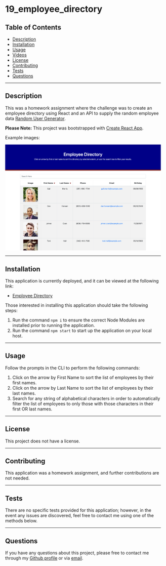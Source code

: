 # 19_employee_directory

## Table of Contents

* [Description](#description)
* [Installation](#installation)
* [Usage](#usage)
* [Videos](#videos)
* [License](#license)
* [Contributing](#contributing)
* [Tests](#tests)
* [Questions](#questions)

-----

## Description

This was a homework assignment where the challenge was to create an employee directory using React and an API to supply the random employee data [Random User Generator](https://randomuser.me/).

**Please Note:** This project was bootstrapped with [Create React App](https://github.com/facebook/create-react-app).

Example images:

![Main Page](./public/employee-directory.png)

-----

## Installation

This application is currently deployed, and it can be viewed at the following link:

* [Employee Directory](https://timothykemp.dev/19_employee_directory)

Those interested in installing this application should take the following steps:

1. Run the command `npm i` to ensure the correct Node Modules are installed prior to running the application.
2. Run the command `npm start` to start up the application on your local host.

-----

## Usage

Follow the prompts in the CLI to perform the following commands:

1. Click on the arrow by First Name to sort the list of employees by their first names.
2. Click on the arrow by Last Name to sort the list of employees by their last names.
3. Search for any string of alphabetical characters in order to automatically filter the list of employees to only those with those characters in their first OR last names.

-----

## License

This project does not have a license.

-----

## Contributing

This application was a homework assignment, and further contributions are not needed.

-----

## Tests

There are no specific tests provided for this application; however, in the event any issues are discovered, feel free to contact me using one of the methods below.

-----

## Questions

If you have any questions about this project, please free to contact me through my [Github profile](https://github.com/timothykemp) or via [email](mailto:timothymichaelkemp@gmail.com).
  